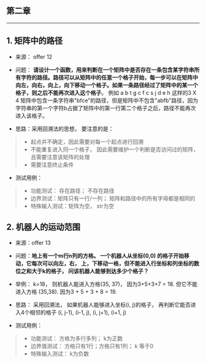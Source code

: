 ## 第二章
---

## 1. 矩阵中的路径

- 来源： offer 12
- 问题： **请设计一个函数，用来判断在一个矩阵中是否存在一条包含某字符串所有字符的路径。路径可以从矩阵中的任意一个格子开始，每一步可以在矩阵中向左，向右，向上，向下移动一个格子。如果一条路径经过了矩阵中的某一个格子，则之后不能再次进入这个格子**。 例如 
  a b t g 
  c f c s 
  j d e h 
  这样的3 X 4 矩阵中包含一条字符串"bfce"的路径，但是矩阵中不包含"abfb"路径，因为字符串的第一个字符b占据了矩阵中的第一行第二个格子之后，路径不能再次进入该格子。

- 思路：采用回溯法的思想， 要注意的是：
> - 起点并不确定，因此需要对每一个起点进行回溯
> - 不能重复进入同一个格子， 因此需要维护一个判断是否访问过的矩阵，且需要注意该矩阵的处理
> - 需要注意终止条件

- 测试用例：
> - 功能测试： 存在路径； 不存在路径
> - 边界测试：矩阵只有一行/一列； 矩阵和路径中的所有字母都是相同的
> - 特殊输入测试：矩阵为空， str为空 

## 2. 机器人的运动范围

- 来源：offer  13
- 问题：**地上有一个m行n列的方格。 一个机器人从坐标(0,0) 的格子开始移动，它每次可以向左，右， 上，下移动一格，但不能进入行坐标和列坐标的数位之和大于k的格子， 问该机器人能够到达多少个格子？**
- 举例： k=18， 则机器人能进入方格(35, 37)， 因为3+5+3+7 = 18. 但它不能进入方格 (35,38). 因为3 + 5 + 3 + 8 = 19. 

 - 思路： 采用回溯法， 如果机器人能够进入坐标(i, j)的格子， 再判断它能否进入4个相邻的格子 (i, j-1), (i-1, j), (i, j+1), (i+1, j)

- 测试用例：
> - 功能测试： 方格为多行多列； k为正数
> - 边界值测试： 方格只有1行；方格只有1列； k 等于0
> - 特殊输入测试： k为负数